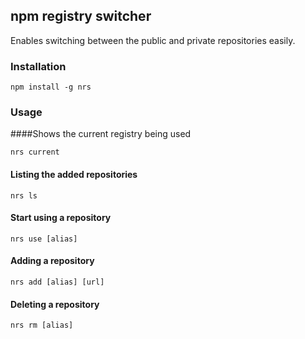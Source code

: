 ## npm registry switcher

Enables switching between the public and private repositories easily.

### Installation

```
npm install -g nrs
```

### Usage

####Shows the current registry being used

```
nrs current
```

#### Listing the added repositories

```
nrs ls
```

#### Start using a repository

```
nrs use [alias]
```

#### Adding a repository

```
nrs add [alias] [url]
```

#### Deleting a repository

```
nrs rm [alias]
```
